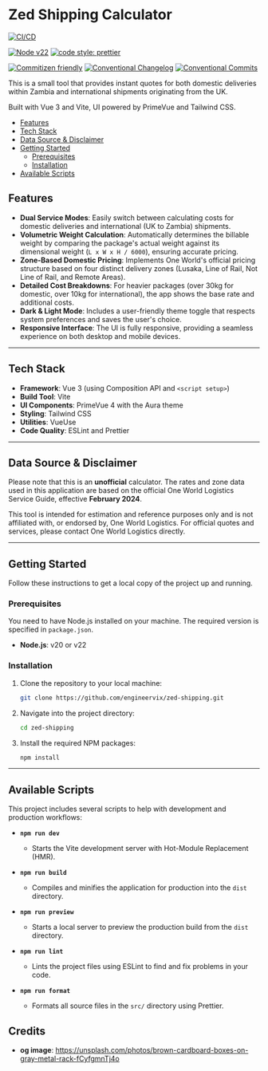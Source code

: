 # Zed Shipping Calculator

[![CI/CD](https://github.com/engineervix/zed-shipping/actions/workflows/main.yml/badge.svg)](https://github.com/engineervix/zed-shipping/actions/workflows/main.yml)

[![Node v22](https://img.shields.io/badge/Node-v22-teal.svg)](https://nodejs.org/en/blog/release/v22.0.0)
[![code style: prettier](https://img.shields.io/badge/code%20style-prettier-ff69b4.svg)](https://prettier.io/)

[![Commitizen friendly](https://img.shields.io/badge/commitizen-friendly-brightgreen.svg)](http://commitizen.github.io/cz-cli/)
[![Conventional Changelog](https://img.shields.io/badge/changelog-conventional-brightgreen.svg)](http://conventional-changelog.github.io)
[![Conventional Commits](https://img.shields.io/badge/Conventional%20Commits-1.0.0-yellow.svg)](https://conventionalcommits.org)

This is a small tool that provides instant quotes for both domestic deliveries within Zambia and international shipments originating from the UK.

Built with Vue 3 and Vite, UI powered by PrimeVue and Tailwind CSS.

<!-- START doctoc generated TOC please keep comment here to allow auto update -->
<!-- DON'T EDIT THIS SECTION, INSTEAD RE-RUN doctoc TO UPDATE -->

- [Features](#features)
- [Tech Stack](#tech-stack)
- [Data Source & Disclaimer](#data-source--disclaimer)
- [Getting Started](#getting-started)
  - [Prerequisites](#prerequisites)
  - [Installation](#installation)
- [Available Scripts](#available-scripts)

<!-- END doctoc generated TOC please keep comment here to allow auto update -->

## Features

- **Dual Service Modes**: Easily switch between calculating costs for domestic deliveries and international (UK to Zambia) shipments.
- **Volumetric Weight Calculation**: Automatically determines the billable weight by comparing the package's actual weight against its dimensional weight (`L x W x H / 6000`), ensuring accurate pricing.
- **Zone-Based Domestic Pricing**: Implements One World's official pricing structure based on four distinct delivery zones (Lusaka, Line of Rail, Not Line of Rail, and Remote Areas).
- **Detailed Cost Breakdowns**: For heavier packages (over 30kg for domestic, over 10kg for international), the app shows the base rate and additional costs.
- **Dark & Light Mode**: Includes a user-friendly theme toggle that respects system preferences and saves the user's choice.
- **Responsive Interface**: The UI is fully responsive, providing a seamless experience on both desktop and mobile devices.

---

## Tech Stack

- **Framework**: Vue 3 (using Composition API and `<script setup>`)
- **Build Tool**: Vite
- **UI Components**: PrimeVue 4 with the Aura theme
- **Styling**: Tailwind CSS
- **Utilities**: VueUse
- **Code Quality**: ESLint and Prettier

---

## Data Source & Disclaimer

Please note that this is an **unofficial** calculator. The rates and zone data used in this application are based on the official One World Logistics Service Guide, effective **February 2024**.

This tool is intended for estimation and reference purposes only and is not affiliated with, or endorsed by, One World Logistics. For official quotes and services, please contact One World Logistics directly.

---

## Getting Started

Follow these instructions to get a local copy of the project up and running.

### Prerequisites

You need to have Node.js installed on your machine. The required version is specified in `package.json`.

- **Node.js**: v20 or v22

### Installation

1.  Clone the repository to your local machine:
    ```sh
    git clone https://github.com/engineervix/zed-shipping.git
    ```
2.  Navigate into the project directory:
    ```sh
    cd zed-shipping
    ```
3.  Install the required NPM packages:
    ```sh
    npm install
    ```

---

## Available Scripts

This project includes several scripts to help with development and production workflows:

- **`npm run dev`**
  - Starts the Vite development server with Hot-Module Replacement (HMR).

- **`npm run build`**
  - Compiles and minifies the application for production into the `dist` directory.

- **`npm run preview`**
  - Starts a local server to preview the production build from the `dist` directory.

- **`npm run lint`**
  - Lints the project files using ESLint to find and fix problems in your code.

- **`npm run format`**
  - Formats all source files in the `src/` directory using Prettier.

## Credits

- **og image**: https://unsplash.com/photos/brown-cardboard-boxes-on-gray-metal-rack-fCyfgmnTj4o
